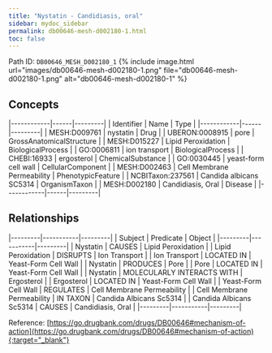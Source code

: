 ```yaml
---
title: "Nystatin - Candidiasis, oral"
sidebar: mydoc_sidebar
permalink: db00646-mesh-d002180-1.html
toc: false 
---
```



Path ID: `DB00646_MESH_D002180_1`
{% include image.html url="images/db00646-mesh-d002180-1.png" file="db00646-mesh-d002180-1.png" alt="db00646-mesh-d002180-1" %}

## Concepts

|------------|------|---------|
| Identifier | Name | Type    |
|------------|------|---------|
| MESH:D009761 | nystatin | Drug |
| UBERON:0008915 | pore | GrossAnatomicalStructure |
| MESH:D015227 | Lipid Peroxidation | BiologicalProcess |
| GO:0006811 | ion transport | BiologicalProcess |
| CHEBI:16933 | ergosterol | ChemicalSubstance |
| GO:0030445 | yeast-form cell wall | CellularComponent |
| MESH:D002463 | Cell Membrane Permeability | PhenotypicFeature |
| NCBITaxon:237561 | Candida albicans SC5314 | OrganismTaxon |
| MESH:D002180 | Candidiasis, Oral | Disease |
|------------|------|---------|

## Relationships

|---------|-----------|---------|
| Subject | Predicate | Object  |
|---------|-----------|---------|
| Nystatin | CAUSES | Lipid Peroxidation |
| Lipid Peroxidation | DISRUPTS | Ion Transport |
| Ion Transport | LOCATED IN | Yeast-Form Cell Wall |
| Nystatin | PRODUCES | Pore |
| Pore | LOCATED IN | Yeast-Form Cell Wall |
| Nystatin | MOLECULARLY INTERACTS WITH | Ergosterol |
| Ergosterol | LOCATED IN | Yeast-Form Cell Wall |
| Yeast-Form Cell Wall | REGULATES | Cell Membrane Permeability |
| Cell Membrane Permeability | IN TAXON | Candida Albicans Sc5314 |
| Candida Albicans Sc5314 | CAUSES | Candidiasis, Oral |
|---------|-----------|---------|

Reference: [https://go.drugbank.com/drugs/DB00646#mechanism-of-action](https://go.drugbank.com/drugs/DB00646#mechanism-of-action){:target="_blank"}